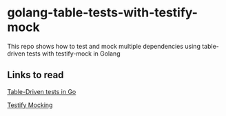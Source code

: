# golang-table-tests-with-testify-mock
This repo shows how to test and mock multiple dependencies using table-driven tests with testify-mock in Golang


## Links to read
[Table-Driven tests in Go](https://github.com/golang/go/wiki/TableDrivenTests)

[Testify Mocking](https://github.com/stretchr/testify#mock-package)
